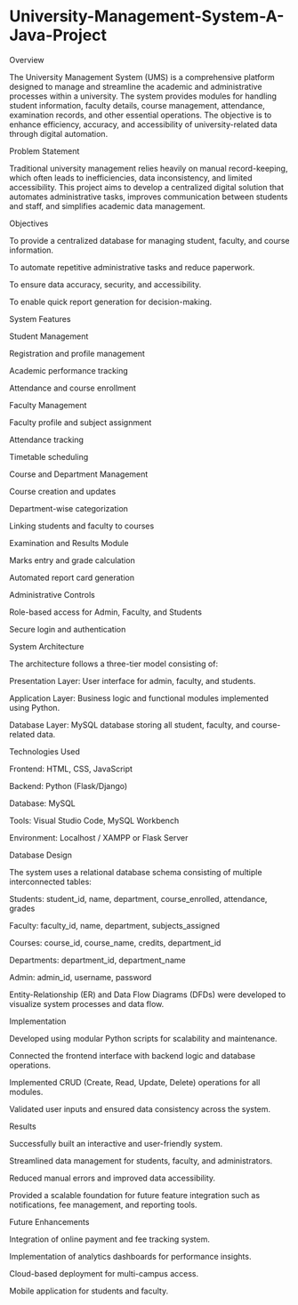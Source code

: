 # University-Management-System-A-Java-Project

Overview

The University Management System (UMS) is a comprehensive platform designed to manage and streamline the academic and administrative processes within a university. The system provides modules for handling student information, faculty details, course management, attendance, examination records, and other essential operations. The objective is to enhance efficiency, accuracy, and accessibility of university-related data through digital automation.

Problem Statement

Traditional university management relies heavily on manual record-keeping, which often leads to inefficiencies, data inconsistency, and limited accessibility. This project aims to develop a centralized digital solution that automates administrative tasks, improves communication between students and staff, and simplifies academic data management.

Objectives

To provide a centralized database for managing student, faculty, and course information.

To automate repetitive administrative tasks and reduce paperwork.

To ensure data accuracy, security, and accessibility.

To enable quick report generation for decision-making.

System Features

Student Management

Registration and profile management

Academic performance tracking

Attendance and course enrollment

Faculty Management

Faculty profile and subject assignment

Attendance tracking

Timetable scheduling

Course and Department Management

Course creation and updates

Department-wise categorization

Linking students and faculty to courses

Examination and Results Module

Marks entry and grade calculation

Automated report card generation

Administrative Controls

Role-based access for Admin, Faculty, and Students

Secure login and authentication

System Architecture

The architecture follows a three-tier model consisting of:

Presentation Layer: User interface for admin, faculty, and students.

Application Layer: Business logic and functional modules implemented using Python.

Database Layer: MySQL database storing all student, faculty, and course-related data.

Technologies Used

Frontend: HTML, CSS, JavaScript

Backend: Python (Flask/Django)

Database: MySQL

Tools: Visual Studio Code, MySQL Workbench

Environment: Localhost / XAMPP or Flask Server

Database Design

The system uses a relational database schema consisting of multiple interconnected tables:

Students: student_id, name, department, course_enrolled, attendance, grades

Faculty: faculty_id, name, department, subjects_assigned

Courses: course_id, course_name, credits, department_id

Departments: department_id, department_name

Admin: admin_id, username, password

Entity-Relationship (ER) and Data Flow Diagrams (DFDs) were developed to visualize system processes and data flow.

Implementation

Developed using modular Python scripts for scalability and maintenance.

Connected the frontend interface with backend logic and database operations.

Implemented CRUD (Create, Read, Update, Delete) operations for all modules.

Validated user inputs and ensured data consistency across the system.

Results

Successfully built an interactive and user-friendly system.

Streamlined data management for students, faculty, and administrators.

Reduced manual errors and improved data accessibility.

Provided a scalable foundation for future feature integration such as notifications, fee management, and reporting tools.

Future Enhancements

Integration of online payment and fee tracking system.

Implementation of analytics dashboards for performance insights.

Cloud-based deployment for multi-campus access.

Mobile application for students and faculty.

